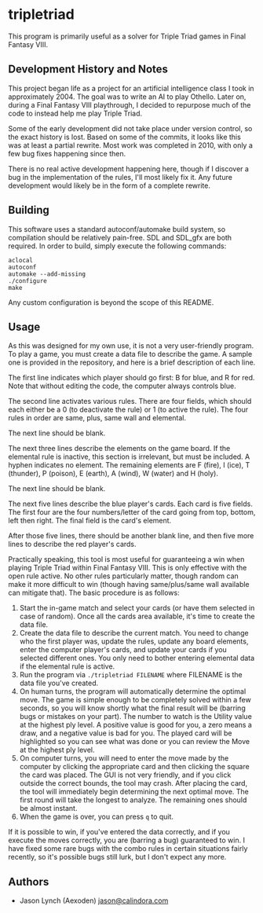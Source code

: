 # tripletriad

This program is primarily useful as a solver for Triple Triad games in Final
Fantasy VIII.

## Development History and Notes

This project began life as a project for an artificial intelligence class I took
in approximately 2004. The goal was to write an AI to play Othello. Later on,
during a Final Fantasy VIII playthrough, I decided to repurpose much of the code
to instead help me play Triple Triad.

Some of the early development did not take place under version control, so the
exact history is lost. Based on some of the commits, it looks like this was at
least a partial rewrite. Most work was completed in 2010, with only a few bug
fixes happening since then.

There is no real active development happening here, though if I discover a bug
in the implementation of the rules, I'll most likely fix it. Any future
development would likely be in the form of a complete rewrite.

## Building

This software uses a standard autoconf/automake build system, so compilation
should be relatively pain-free. SDL and SDL_gfx are both required. In order to
build, simply execute the following commands:

```
aclocal
autoconf
automake --add-missing
./configure
make
```

Any custom configuration is beyond the scope of this README.

## Usage

As this was designed for my own use, it is not a very user-friendly program. To
play a game, you must create a data file to describe the game. A sample one is
provided in the repository, and here is a brief description of each line.

The first line indicates which player should go first: B for blue, and R for
red. Note that without editing the code, the computer always controls blue.

The second line activates various rules. There are four fields, which should
each either be a 0 (to deactivate the rule) or 1 (to active the rule). The four
rules in order are same, plus, same wall and elemental.

The next line should be blank.

The next three lines describe the elements on the game board. If the elemental
rule is inactive, this section is irrelevant, but must be included. A hyphen
indicates no element. The remaining elements are F (fire), I (ice), T (thunder),
P (poison), E (earth), A (wind), W (water) and H (holy).

The next line should be blank.

The next five lines describe the blue player's cards. Each card is five fields.
The first four are the four numbers/letter of the card going from top, bottom,
left then right. The final field is the card's element.

After those five lines, there should be another blank line, and then five more
lines to describe the red player's cards.

Practically speaking, this tool is most useful for guaranteeing a win when
playing Triple Triad within Final Fantasy VIII. This is only effective with the
open rule active. No other rules particularly matter, though random can make it
more difficult to win (though having same/plus/same wall available can mitigate
that). The basic procedure is as follows:

1. Start the in-game match and select your cards (or have them selected in case
   of random). Once all the cards area available, it's time to create the data
   file.
2. Create the data file to describe the current match. You need to change who
   the first player was, update the rules, update any board elements, enter the
   computer player's cards, and update your cards if you selected different
   ones. You only need to bother entering elemental data if the elemental rule
   is active.
3. Run the program via ```./tripletriad FILENAME``` where FILENAME is the data
   file you've created.
4. On human turns, the program will automatically determine the optimal move.
   The game is simple enough to be completely solved within a few seconds, so
   you will know shortly what the final result will be (barring bugs or mistakes
   on your part). The number to watch is the Utility value at the highest ply
   level. A positive value is good for you, a zero means a draw, and a negative
   value is bad for you. The played card will be highlighted so you can see
   what was done or you can review the Move at the highest ply level.
5. On computer turns, you will need to enter the move made by the computer by
   clicking the appropriate card and then clicking the square the card was
   placed. The GUI is not very friendly, and if you click outside the correct
   bounds, the tool may crash. After placing the card, the tool will immediately
   begin determining the next optimal move. The first round will take the
   longest to analyze. The remaining ones should be almost instant.
6. When the game is over, you can press ```q``` to quit.

If it is possible to win, if you've entered the data correctly, and if you
execute the moves correctly, you are (barring a bug) guaranteed to win. I have
fixed some rare bugs with the combo rules in certain situations fairly recently,
so it's possible bugs still lurk, but I don't expect any more.

## Authors

* Jason Lynch (Aexoden) <jason@calindora.com>
